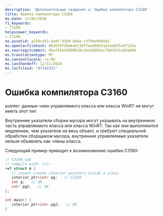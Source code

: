 ```yaml
---
description: 'Дополнительные сведения о: Ошибка компилятора C3160'
title: Ошибка компилятора C3160
ms.date: 11/04/2016
f1_keywords:
- C3160
helpviewer_keywords:
- C3160
ms.assetid: a250c433-8adf-43b9-8dee-c3794e09b0a5
ms.openlocfilehash: 863670f30a6a911977ead0d541dcba825e4f124a
ms.sourcegitcommit: d6af41e42699628c3e2e6063ec7b03931a49a098
ms.translationtype: MT
ms.contentlocale: ru-RU
ms.lasthandoff: 12/11/2020
ms.locfileid: "97242331"
---
```

# <a name="compiler-error-c3160"></a>Ошибка компилятора C3160

pointer: данные-член управляемого класса или класса WinRT не могут иметь этот тип

Внутренние указатели сборки мусора могут указывать на внутреннюю часть управляемого класса или класса WinRT. Так как они выполняются медленнее, чем указатели на весь объект, и требуют специальной обработки сборщиком мусора, внутренние управляемые указатели нельзя объявлять как члены класса.

Следующий пример приводит к возникновению ошибки C3160:

```cpp
// C3160.cpp
// compile with: /clr
ref struct A {
   // cannot create interior pointers inside a class
   interior_ptr<int> pg;   // C3160
   int g;   // OK
   int* pg2;   // OK
};

int main() {
   interior_ptr<int> pg2;   // OK
}
```
